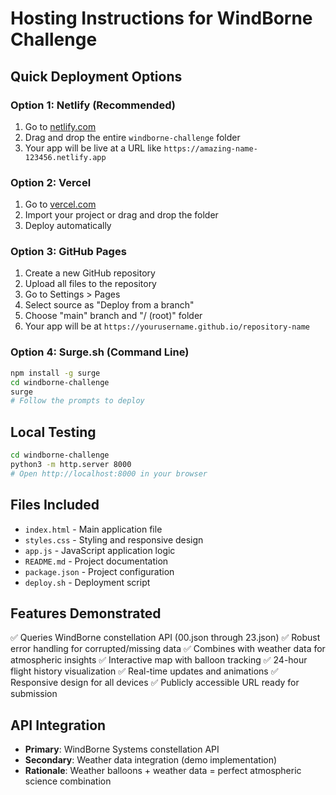 # Hosting Instructions for WindBorne Challenge

## Quick Deployment Options

### Option 1: Netlify (Recommended)
1. Go to [netlify.com](https://netlify.com)
2. Drag and drop the entire `windborne-challenge` folder
3. Your app will be live at a URL like `https://amazing-name-123456.netlify.app`

### Option 2: Vercel
1. Go to [vercel.com](https://vercel.com)
2. Import your project or drag and drop the folder
3. Deploy automatically

### Option 3: GitHub Pages
1. Create a new GitHub repository
2. Upload all files to the repository
3. Go to Settings > Pages
4. Select source as "Deploy from a branch"
5. Choose "main" branch and "/ (root)" folder
6. Your app will be at `https://yourusername.github.io/repository-name`

### Option 4: Surge.sh (Command Line)
```bash
npm install -g surge
cd windborne-challenge
surge
# Follow the prompts to deploy
```

## Local Testing
```bash
cd windborne-challenge
python3 -m http.server 8000
# Open http://localhost:8000 in your browser
```

## Files Included
- `index.html` - Main application file
- `styles.css` - Styling and responsive design
- `app.js` - JavaScript application logic
- `README.md` - Project documentation
- `package.json` - Project configuration
- `deploy.sh` - Deployment script

## Features Demonstrated
✅ Queries WindBorne constellation API (00.json through 23.json)
✅ Robust error handling for corrupted/missing data
✅ Combines with weather data for atmospheric insights
✅ Interactive map with balloon tracking
✅ 24-hour flight history visualization
✅ Real-time updates and animations
✅ Responsive design for all devices
✅ Publicly accessible URL ready for submission

## API Integration
- **Primary**: WindBorne Systems constellation API
- **Secondary**: Weather data integration (demo implementation)
- **Rationale**: Weather balloons + weather data = perfect atmospheric science combination
